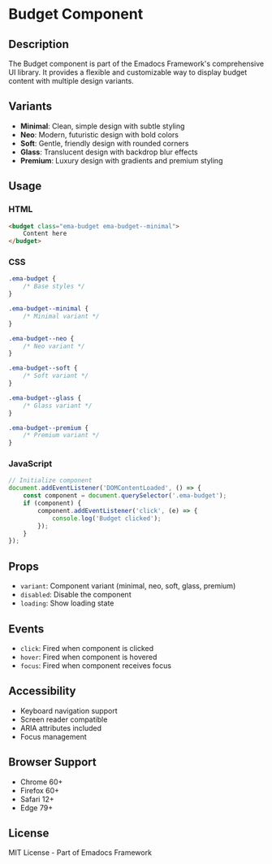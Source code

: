 # Budget Component

## Description
The Budget component is part of the Emadocs Framework's comprehensive UI library. It provides a flexible and customizable way to display budget content with multiple design variants.

## Variants
- **Minimal**: Clean, simple design with subtle styling
- **Neo**: Modern, futuristic design with bold colors
- **Soft**: Gentle, friendly design with rounded corners
- **Glass**: Translucent design with backdrop blur effects
- **Premium**: Luxury design with gradients and premium styling

## Usage

### HTML
```html
<budget class="ema-budget ema-budget--minimal">
    Content here
</budget>
```

### CSS
```css
.ema-budget {
    /* Base styles */
}

.ema-budget--minimal {
    /* Minimal variant */
}

.ema-budget--neo {
    /* Neo variant */
}

.ema-budget--soft {
    /* Soft variant */
}

.ema-budget--glass {
    /* Glass variant */
}

.ema-budget--premium {
    /* Premium variant */
}
```

### JavaScript
```javascript
// Initialize component
document.addEventListener('DOMContentLoaded', () => {
    const component = document.querySelector('.ema-budget');
    if (component) {
        component.addEventListener('click', (e) => {
            console.log('Budget clicked');
        });
    }
});
```

## Props
- `variant`: Component variant (minimal, neo, soft, glass, premium)
- `disabled`: Disable the component
- `loading`: Show loading state

## Events
- `click`: Fired when component is clicked
- `hover`: Fired when component is hovered
- `focus`: Fired when component receives focus

## Accessibility
- Keyboard navigation support
- Screen reader compatible
- ARIA attributes included
- Focus management

## Browser Support
- Chrome 60+
- Firefox 60+
- Safari 12+
- Edge 79+

## License
MIT License - Part of Emadocs Framework
